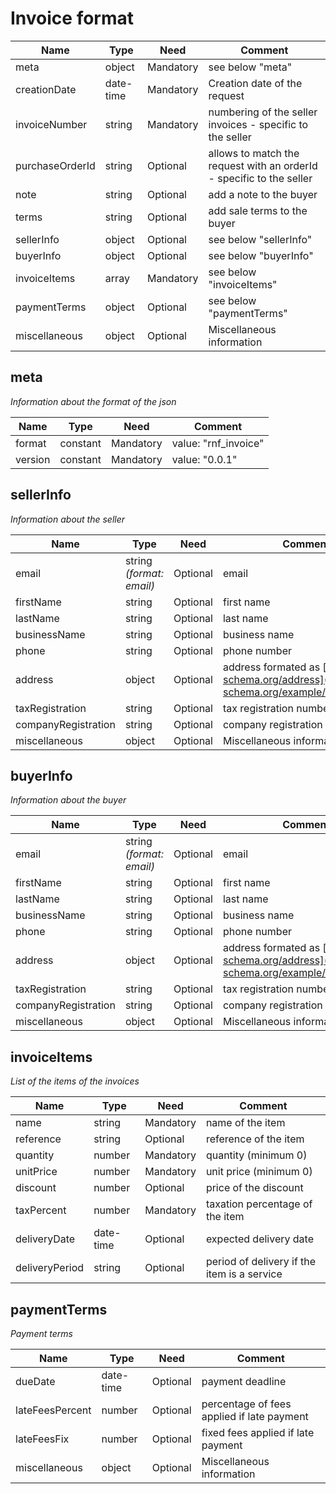 # Invoice format

| Name | Type | Need | Comment |
| ------------ | ------------ | ------------ | ------------ |
| meta |  object | Mandatory | see below "meta" |
| creationDate | date-time | Mandatory | Creation date of the request |
| invoiceNumber | string | Mandatory | numbering of the seller invoices - specific to the seller |
| purchaseOrderId | string | Optional | allows to match the request with an orderId -  specific to the seller |
| note | string | Optional | add a note to the buyer |
| terms | string | Optional | add sale terms to the buyer |
| sellerInfo | object | Optional | see below "sellerInfo" |
| buyerInfo | object | Optional | see below "buyerInfo" |
| invoiceItems | array | Mandatory | see below "invoiceItems" |
| paymentTerms | object | Optional | see below "paymentTerms" |
| miscellaneous | object | Optional | Miscellaneous information |


## meta

*Information about the format of the json*

| Name | Type | Need | Comment |
| ------------ | ------------ | ------------ | ------------ |
| format |  constant | Mandatory | value: "rnf_invoice" |
| version |  constant | Mandatory | value: "0.0.1"|


## sellerInfo

*Information about the seller*

| Name | Type | Need | Comment |
| ------------ | ------------ | ------------ | ------------ |
| email | string _(format: email)_ | Optional | email |
| firstName | string | Optional | first name |
| lastName | string | Optional | last name |
| businessName | string | Optional | business name |
| phone | string | Optional | phone number |
| address | object | Optional | address formated as [http://json-schema.org/address](http://json-schema.org/example/address.json) |
| taxRegistration | string | Optional | tax registration number |
| companyRegistration | string | Optional | company registration number |
| miscellaneous | object | Optional | Miscellaneous information |


## buyerInfo

*Information about the buyer*

| Name | Type | Need | Comment |
| ------------ | ------------ | ------------ | ------------ |
| email | string _(format: email)_ | Optional | email |
| firstName | string | Optional | first name |
| lastName | string | Optional | last name |
| businessName | string | Optional | business name |
| phone | string | Optional | phone number |
| address | object | Optional | address formated as [http://json-schema.org/address](http://json-schema.org/example/address.json) |
| taxRegistration | string | Optional | tax registration number |
| companyRegistration | string | Optional | company registration number |
| miscellaneous | object | Optional | Miscellaneous information |


## invoiceItems

*List of the items of the invoices*

| Name | Type | Need | Comment |
| ------------ | ------------ | ------------ | ------------ |
| name | string | Mandatory | name of the item |
| reference | string | Optional | reference of the item |
| quantity | number | Mandatory | quantity (minimum 0) |
| unitPrice | number | Mandatory | unit price (minimum 0) |
| discount | number | Optional | price of the discount |
| taxPercent | number | Mandatory | taxation percentage of the item |
| deliveryDate | date-time | Optional | expected delivery date |
| deliveryPeriod | string | Optional | period of delivery if the item is a service |


## paymentTerms

*Payment terms*

| Name | Type | Need | Comment |
| ------------ | ------------ | ------------ | ------------ |
| dueDate | date-time | Optional | payment deadline |
| lateFeesPercent | number | Optional | percentage of fees applied if late payment |
| lateFeesFix | number | Optional | fixed fees applied if late payment |
| miscellaneous | object | Optional | Miscellaneous information |

